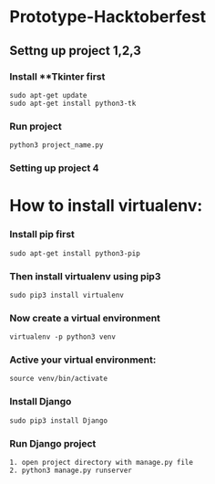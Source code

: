 # Prototype-Hacktoberfest

## Settng up project 1,2,3

### Install **Tkinter first
    sudo apt-get update
    sudo apt-get install python3-tk
    
### Run project 
    python3 project_name.py
    
### Setting up project 4

# How to install virtualenv:

### Install **pip** first

    sudo apt-get install python3-pip

### Then install **virtualenv** using pip3

    sudo pip3 install virtualenv 

### Now create a virtual environment 

    virtualenv -p python3 venv 
  
### Active your virtual environment:    
    
    source venv/bin/activate
    
### Install Django
    sudo pip3 install Django
    
### Run Django project
    1. open project directory with manage.py file
    2. python3 manage.py runserver
